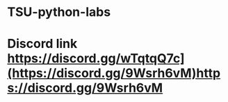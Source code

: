 # TSU-python-labs

# Discord link   https://discord.gg/wTqtqQ7c](https://discord.gg/9Wsrh6vM)https://discord.gg/9Wsrh6vM
